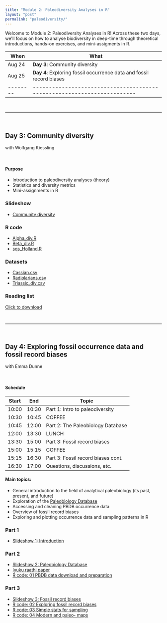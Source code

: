 ```yaml
---
title: "Module 2: Paleodiversity Analyses in R"
layout: "post" 
permalink: "paleodiversity/"
---
```


Welcome to Module 2: Paleodiversity Analyses in R! Across these two days, we'll focus on how to analyse biodiversity in deep-time through theoretical introductions, hands-on exercises, and mini-assigments in R. 


| When   | What                                                                  |
|--------|-----------------------------------------------------------------------|
| Aug 24 | **Day 3**: Community diversity                                        |
| Aug 25 | **Day 4**: Exploring fossil occurrence data and fossil record biases  |
|--------|-----------------------------------------------------------------------|

<br>

- - -

<br>

## Day 3: Community diversity
with Wolfgang Kiessling

<br>

#### Purpose
- Introduction to paleodiversity analyses (theory)
- Statistics and diversity metrics
- Mini-assignments in R


### Slideshow
- [Community diversity]({{site.baseurl}}/data/2_paleodiversity/CommunityDiversity.pptx)

### R code
- [Alpha_div.R]({{site.baseurl}}/data/2_paleodiversity/Alpha_div.R)
- [Beta_div.R]({{site.baseurl}}/data/2_paleodiversity/Beta_div.R)
- [sqs_Holland.R]({{site.baseurl}}/data/2_paleodiversity/sqs_Holland.R)


### Datasets
- [Cassian.csv]({{site.baseurl}}/data/2_paleodiversity/Cassian.csv)
- [Radiolarians.csv]({{site.baseurl}}/data/2_paleodiversity/Radiolarians.csv)
- [Triassic_div.csv]({{site.baseurl}}/data/2_paleodiversity/Triassic_div.csv)


### Reading list
[Click to download]({{site.baseurl}}/data/2_paleodiversity/ReadingList_Kiessling.docx)

<br>

- - -

<br>

## Day 4: Exploring fossil occurrence data and fossil record biases
with Emma Dunne

<br>

#### Schedule

| Start | End   | Topic                                  |
|-------|-------|----------------------------------------|
| 10:00 | 10:30 | Part 1: Intro to paleodiversity        |
| 10:30 | 10:45 | COFFEE                                 |
| 10:45 | 12:00 | Part 2: The Paleobiology Database      |
| 12:00 | 13:30 | LUNCH                                  |
| 13:30 | 15:00 | Part 3: Fossil record biases           |
| 15:00 | 15:15 | COFFEE                                 |
| 15:15 | 16:30 | Part 3: Fossil record biases cont.     |
| 16:30 | 17:00 | Questions, discussions, etc.           |


#### Main topics:
- General introduction to the field of analytical paleobiology (its past, present, and future)
- Exploration of the [Paleobiology Database](https://paleobiodb.org/#/)
- Accessing and cleaning PBDB occurrence data
- Overview of fossil record biases 
- Exploring and plotting occurrence data and sampling patterns in R


### Part 1
- [Slideshow 1: Introduction]({{site.baseurl}}/slides/2_paleodiversity/01_introduction.pdf)


### Part 2
- [Slideshow 2: Paleobiology Database]({{site.baseurl}}/slides/2_paleodiversity/02_PBDB.pdf)
- [Iyuku raathi paper]({{site.baseurl}}/data/2_paleodiversity/Emma/Iyuku_raathi.pdf)
- [R code: 01 PBDB data download and preparation]({{site.baseurl}}/data/2_paleodiversity/Emma/01_data_prep.R)


### Part 3
- [Slideshow 3: Fossil record biases]({{site.baseurl}}/slides/2_paleodiversity/03_sampling.pdf)
- [R code: 02 Exploring fossil record biases]({{site.baseurl}}/data/2_paleodiversity/Emma/02_sampling.R)
- [R code: 03 Simple stats for sampling]({{site.baseurl}}/data/2_paleodiversity/Emma/03_stats.R)
- [R code: 04 Modern and paleo- maps]({{site.baseurl}}/data/2_paleodiversity/Emma/04_maps2.R)


